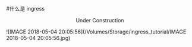 #什么是 ingress

<center>Under Construction</center>



![IMAGE 2018-05-04 20:05:56](/Volumes/Storage/ingress_tutorial/IMAGE 2018-05-04 20:05:56.jpg)